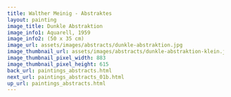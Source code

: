 ```yaml
---
title: Walther Meinig - Abstraktes
layout: painting
image_title: Dunkle Abstraktion
image_info1: Aquarell, 1959
image_info2: (50 x 35 cm)
image_url: assets/images/abstracts/dunkle-abstraktion.jpg
image_thumbnail_url: assets/images/abstracts/dunkle-abstraktion-klein.jpg
image_thumbnail_pixel_width: 883
image_thumbnail_pixel_height: 615
back_url: paintings_abstracts.html
next_url: paintings_abstracts_01b.html
up_url: paintings_abstracts.html
---
```

